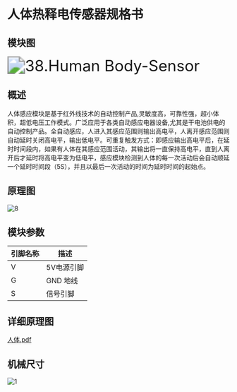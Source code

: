 # 人体热释电传感器规格书

## 模块图

<img src="I:\GIT_kallen\传感器\人体热释电传感器\图片\38.Human  Body-Sensor.svg" alt="38.Human  Body-Sensor" style="zoom:250%;" />

## 概述

​		人体感应模块是基于红外线技术的自动控制产品,灵敏度高，可靠性强，超小体积，超低电压工作模式。广泛应用于各类自动感应电器设备,尤其是干电池供电的自动控制产品。全自动感应，人进入其感应范围则输出高电平，人离开感应范围则自动延时关闭高电平，输出低电平。可重复触发方式：即感应输出高电平后，在延时时间段内，如果有人体在其感应范围活动，其输出将一直保持高电平，直到人离开后才延时将高电平变为低电平，感应模块检测到人体的每一次活动后会自动顺延一个延时时间段（5S），并且以最后一次活动的时间为延时时间的起始点。

## 原理图

![8](I:\GIT_kallen\传感器\人体热释电传感器\图片\8.png)

## 模块参数

| 引脚名称 | 描述       |
| -------- | ---------- |
| V        | 5V电源引脚 |
| G        | GND 地线   |
| S        | 信号引脚   |

## 详细原理图

 [人体.pdf](..\人体热释电传感器\图片\人体.pdf) 

## 机械尺寸

![1](I:\GIT_kallen\传感器\人体热释电传感器\图片\1.png)

